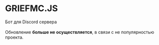 # GRIEFMC.JS
Бот для Discord сервера<br><br>
Обновление **больше не осуществляется**, в связи с не популярностью проекта.
